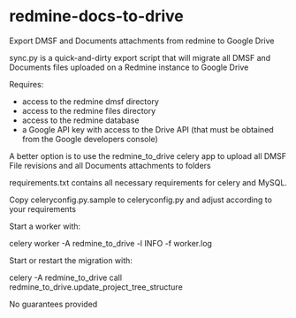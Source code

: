 # redmine-docs-to-drive
Export DMSF and Documents attachments from redmine to Google Drive

sync.py is a quick-and-dirty export script that will migrate all DMSF and Documents files uploaded on a Redmine instance to Google Drive

Requires:
* access to the redmine dmsf directory
* access to the redmine files directory
* access to the redmine database
* a Google API key with access to the Drive API (that must be obtained from the Google developers console)

A better option is to use the redmine_to_drive celery app to upload all DMSF File revisions and all Documents attachments to folders

requirements.txt contains all necessary requirements for celery and MySQL.

Copy celeryconfig.py.sample to celeryconfig.py and adjust according to your requirements

Start a worker with:

celery worker -A redmine_to_drive -l INFO -f worker.log 

Start or restart the migration with:

celery -A redmine_to_drive call redmine_to_drive.update_project_tree_structure

No guarantees provided
